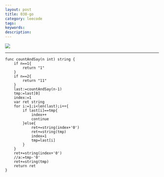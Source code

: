 ```yaml
---
layout: post
title: 038-go
category: leecode
tags: 
keywords: 
description: 
---
```


![](https://i.imgur.com/EbR0dEo.png)

----------

    func countAndSay(n int) string {
    	if n==1{
    		return "1"
    	}
    	if n==2{
    		return "11"
    	}
    	last:=countAndSay(n-1)
    	tmp:=last[0]
    	index:=1
    	var ret string
    	for i:=1;i<len(last);i++{
    		if last[i]==tmp{
    			index++
    			continue
    		}else{
    			ret+=string(index+'0')
    			ret+=string(tmp)
    			index=1
    			tmp=last[i]
    		}
    	}
    	ret+=string(index+'0')
    	//a:=tmp-'0'
    	ret+=string(tmp)
    	return ret
    }